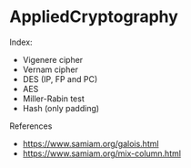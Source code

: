 ﻿# AppliedCryptography

Index:
- Vigenere cipher
- Vernam cipher
- DES (IP, FP and PC)
- AES
- Miller-Rabin test
- Hash (only padding)

References
- https://www.samiam.org/galois.html
- https://www.samiam.org/mix-column.html

